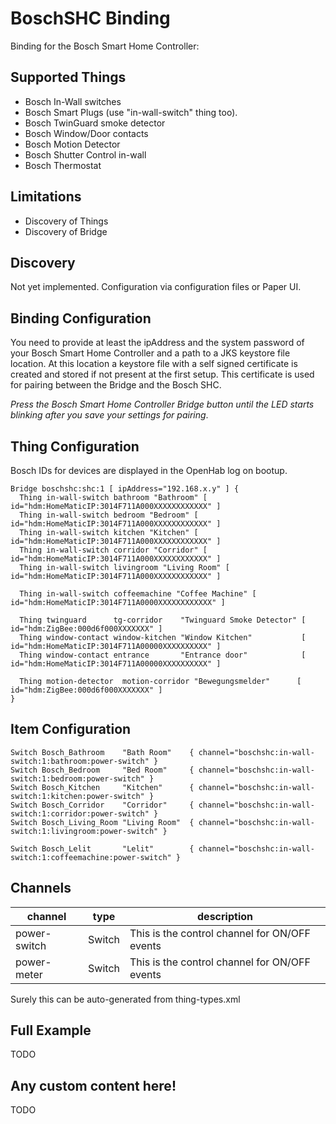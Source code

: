 # BoschSHC Binding

Binding for the Bosch Smart Home Controller:

## Supported Things

 - Bosch In-Wall switches
 - Bosch Smart Plugs (use "in-wall-switch" thing too).
 - Bosch TwinGuard smoke detector
 - Bosch Window/Door contacts
 - Bosch Motion Detector
 - Bosch Shutter Control in-wall
 - Bosch Thermostat

## Limitations

 - Discovery of Things
 - Discovery of Bridge

## Discovery

Not yet implemented. Configuration via configuration files or Paper UI.

## Binding Configuration

You need to provide at least the ipAddress and the system password of your Bosch Smart Home Controller
and a path to a JKS keystore file location.
At this location a keystore file with a self signed certificate is created and stored if not present at the first setup.
This certificate is used for pairing between the Bridge and the Bosch SHC. 

*Press the Bosch Smart Home Controller Bridge button until the LED starts blinking after you save your settings for pairing*.
        
## Thing Configuration

Bosch IDs for devices are displayed in the OpenHab log on bootup.

```
Bridge boschshc:shc:1 [ ipAddress="192.168.x.y" ] {
  Thing in-wall-switch bathroom "Bathroom" [ id="hdm:HomeMaticIP:3014F711A000XXXXXXXXXXXX" ]
  Thing in-wall-switch bedroom "Bedroom" [ id="hdm:HomeMaticIP:3014F711A000XXXXXXXXXXXX" ]
  Thing in-wall-switch kitchen "Kitchen" [ id="hdm:HomeMaticIP:3014F711A000XXXXXXXXXXXX" ]
  Thing in-wall-switch corridor "Corridor" [ id="hdm:HomeMaticIP:3014F711A000XXXXXXXXXXXX" ]
  Thing in-wall-switch livingroom "Living Room" [ id="hdm:HomeMaticIP:3014F711A000XXXXXXXXXXXX" ]

  Thing in-wall-switch coffeemachine "Coffee Machine" [ id="hdm:HomeMaticIP:3014F711A0000XXXXXXXXXXXX" ]

  Thing twinguard      tg-corridor    "Twinguard Smoke Detector" [ id="hdm:ZigBee:000d6f000XXXXXXX" ]
  Thing window-contact window-kitchen "Window Kitchen"           [ id="hdm:HomeMaticIP:3014F711A00000XXXXXXXXXX" ]
  Thing window-contact entrance       "Entrance door"            [ id="hdm:HomeMaticIP:3014F711A00000XXXXXXXXXX" ]

  Thing motion-detector  motion-corridor "Bewegungsmelder"      [ id="hdm:ZigBee:000d6f000XXXXXXX" ]
}
```

## Item Configuration

```
Switch Bosch_Bathroom    "Bath Room"    { channel="boschshc:in-wall-switch:1:bathroom:power-switch" }
Switch Bosch_Bedroom     "Bed Room"     { channel="boschshc:in-wall-switch:1:bedroom:power-switch" }
Switch Bosch_Kitchen     "Kitchen"      { channel="boschshc:in-wall-switch:1:kitchen:power-switch" }
Switch Bosch_Corridor    "Corridor"     { channel="boschshc:in-wall-switch:1:corridor:power-switch" }
Switch Bosch_Living_Room "Living Room"  { channel="boschshc:in-wall-switch:1:livingroom:power-switch" }

Switch Bosch_Lelit       "Lelit"        { channel="boschshc:in-wall-switch:1:coffeemachine:power-switch" }
```

## Channels

| channel      | type   | description                                   |
|--------------|--------|-----------------------------------------------|
| power-switch | Switch | This is the control channel for ON/OFF events |
| power-meter  | Switch | This is the control channel for ON/OFF events |

Surely this can be auto-generated from thing-types.xml

## Full Example

TODO

## Any custom content here!

TODO
